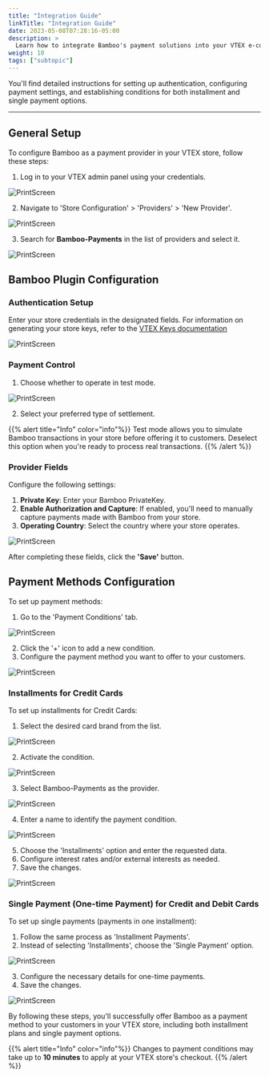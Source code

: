 ```yaml
---
title: "Integration Guide"
linkTitle: "Integration Guide"
date: 2023-05-08T07:28:16-05:00
description: >
  Learn how to integrate Bamboo's payment solutions into your VTEX e-commerce store. This guide provides step-by-step instructions for seamless setup and configuration.
weight: 10
tags: ["subtopic"]
---
```


You'll find detailed instructions for setting up authentication, configuring payment settings, and establishing conditions for both installment and single payment options. 

---
## General Setup

To configure Bamboo as a payment provider in your VTEX store, follow these steps:

1. Log in to your VTEX admin panel using your credentials.

![PrintScreen](/assets/VTEX/bamboo-vtex-000.png)

2. Navigate to 'Store Configuration' > 'Providers' > 'New Provider'.

![PrintScreen](/assets/VTEX/bamboo-vtex-001.png)

3. Search for **Bamboo-Payments** in the list of providers and select it.

![PrintScreen](/assets/VTEX/bamboo-vtex-002.png)

## Bamboo Plugin Configuration

### Authentication Setup

Enter your store credentials in the designated fields. For information on generating your store keys, refer to the <a href="https://help.vtex.com/en/tutorial/claves-de-aplicacion--2iffYzlvvz4BDMr6WGUtet#generar-claves-de-aplicacion-internas" target="_blank">VTEX Keys documentation</a>

![PrintScreen](/assets/VTEX/bamboo-vtex-003.png)

### Payment Control

1. Choose whether to operate in test mode.

![PrintScreen](/assets/VTEX/bamboo-vtex-004.png)


2. Select your preferred type of settlement.

{{% alert title="Info" color="info"%}}
Test mode allows you to simulate Bamboo transactions in your store before offering it to customers. Deselect this option when you're ready to process real transactions.
{{% /alert %}}



### Provider Fields

Configure the following settings:

1. **Private Key**: Enter your Bamboo PrivateKey.
2. **Enable Authorization and Capture**: If enabled, you'll need to manually capture payments made with Bamboo from your store.
3. **Operating Country**: Select the country where your store operates.

![PrintScreen](/assets/VTEX/bamboo-vtex-005.png)


After completing these fields, click the **'Save'** button.

## Payment Methods Configuration

To set up payment methods:

1. Go to the 'Payment Conditions' tab.

![PrintScreen](/assets/VTEX/bamboo-vtex-006.png)

2. Click the '+' icon to add a new condition.
3. Configure the payment method you want to offer to your customers.

![PrintScreen](/assets/VTEX/bamboo-vtex-007.png)


### Installments for Credit Cards

To set up installments for Credit Cards:

1. Select the desired card brand from the list.

![PrintScreen](/assets/VTEX/bamboo-vtex-008.png)

2. Activate the condition.

![PrintScreen](/assets/VTEX/bamboo-vtex-009.png)

3. Select Bamboo-Payments as the provider.

![PrintScreen](/assets/VTEX/bamboo-vtex-010.png)

4. Enter a name to identify the payment condition.

![PrintScreen](/assets/VTEX/bamboo-vtex-011.png)

5. Choose the 'Installments' option and enter the requested data.
6. Configure interest rates and/or external interests as needed.
7. Save the changes.

![PrintScreen](/assets/VTEX/bamboo-vtex-013.png)

### Single Payment (One-time Payment) for Credit and Debit Cards

To set up single payments (payments in one installment):

1. Follow the same process as 'Installment Payments'.
2. Instead of selecting 'Installments', choose the 'Single Payment' option.

![PrintScreen](/assets/VTEX/bamboo-vtex-015.png)

3. Configure the necessary details for one-time payments.
4. Save the changes.

![PrintScreen](/assets/VTEX/bamboo-vtex-016.png)

By following these steps, you'll successfully offer Bamboo as a payment method to your customers in your VTEX store, including both installment plans and single payment options.

{{% alert title="Info" color="info"%}}
Changes to payment conditions may take up to **10 minutes** to apply at your VTEX store's checkout.
{{% /alert %}}